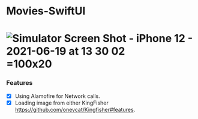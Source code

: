 # Movies-SwiftUI
# ![Simulator Screen Shot - iPhone 12 - 2021-06-19 at 13 30 02](https://user-images.githubusercontent.com/5801649/122636452-cdee0500-d102-11eb-968b-8d8848bbdaae.png) =100x20

### Features

- [x] Using Alamofire for Network calls.
- [x] Loading image from either KingFisher https://github.com/onevcat/Kingfisher#features.
